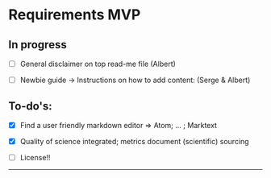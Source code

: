 # **Requirements MVP**

## **In progress**

- [ ]  General disclaimer on top read-me file (Albert)
- [ ]  Newbie guide → Instructions on how to add content: (Serge & Albert)


## **To-do's:**

- [x]  Find a user friendly markdown editor => Atom; ... ; Marktext
- [x]  Quality of science integrated; metrics document (scientific) sourcing
- [ ] License!!


---
